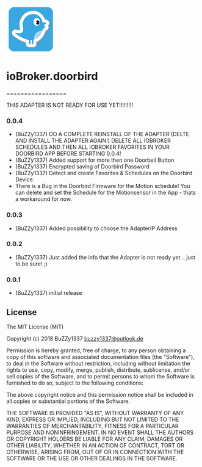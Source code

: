 ![Logo](admin/doorbird.png)
# ioBroker.doorbird
=================


THIS ADAPTER IS NOT READY FOR USE YET!!!!!!!!!

### 0.0.4
* (BuZZy1337) DO A COMPLETE REINSTALL OF THE ADAPTER (DELTE AND INSTALL THE ADAPTER AGAIN!)
DELETE ALL IOBROKER SCHEDULES AND THEN ALL IOBROKER FAVORITES IN YOUR DOORBIRD APP BEFORE STARTING 0.0.4!
* (BuZZy1337) Added support for more then one Doorbell Button
* (BuZZy1337) Encrypted saving of Doorbird Password
* (BuZZy1337) Detect and create Favorites & Schedules on the Doorbird Device.
* There is a Bug in the Doorbird Firmware for the Motion schedule! You can delete and set the Schedule for the Motionsensor in the App - thats a workaround for now.

### 0.0.3
* (BuZZy1337) Added possibility to choose the AdapterIP Address

### 0.0.2
* (BuZZy1337) Just added the info that the Adapter is not ready yet .. just to be sure! ;)

### 0.0.1
* (BuZZy1337) initial release

## License
The MIT License (MIT)

Copyright (c) 2018 BuZZy1337 <buzzy1337@outlook.de>

Permission is hereby granted, free of charge, to any person obtaining a copy
of this software and associated documentation files (the "Software"), to deal
in the Software without restriction, including without limitation the rights
to use, copy, modify, merge, publish, distribute, sublicense, and/or sell
copies of the Software, and to permit persons to whom the Software is
furnished to do so, subject to the following conditions:

The above copyright notice and this permission notice shall be included in
all copies or substantial portions of the Software.

THE SOFTWARE IS PROVIDED "AS IS", WITHOUT WARRANTY OF ANY KIND, EXPRESS OR
IMPLIED, INCLUDING BUT NOT LIMITED TO THE WARRANTIES OF MERCHANTABILITY,
FITNESS FOR A PARTICULAR PURPOSE AND NONINFRINGEMENT. IN NO EVENT SHALL THE
AUTHORS OR COPYRIGHT HOLDERS BE LIABLE FOR ANY CLAIM, DAMAGES OR OTHER
LIABILITY, WHETHER IN AN ACTION OF CONTRACT, TORT OR OTHERWISE, ARISING FROM,
OUT OF OR IN CONNECTION WITH THE SOFTWARE OR THE USE OR OTHER DEALINGS IN
THE SOFTWARE.
